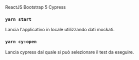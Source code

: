 ReactJS
Bootstrap 5
Cypress


### `yarn start`

Lancia l'applicativo in locale utilizzando dati mockati.


### `yarn cy:open`

Lancia cypress dal quale si può selezionare il test da eseguire.

